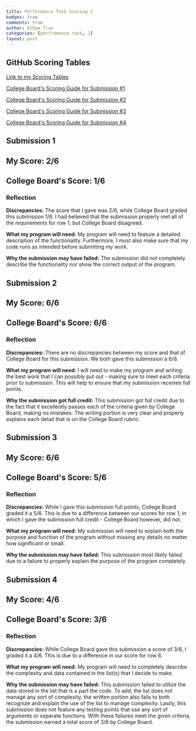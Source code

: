 ```yaml
---
title: Performance Task Scoring 2
badges: true
comments: true
author: Ethan Tran
categories: [perfromance task, 2]
layout: post
---
```


## GitHub Scoring Tables
[Link to my Scoring Tables](https://github.com/realethantran/fastpages_EthanT/issues/23)

[College Board's Scoring Guide for Submission #1](https://drive.google.com/file/d/1HXDauimq8edpT0-aZ2iIujzLdIxtyKMx/view)

[College Board's Scoring Guide for Submission #2](https://drive.google.com/file/d/1bzSueMdVVt3QVmkMCSKEkIVd9mZ3hQBP/view)

[College Board's Scoring Guide for Submission #3](https://drive.google.com/file/d/1dX7KNT9axip5DQDEYdIYbuajcrWUB4lR/view)

[College Board's Scoring Guide for Submission #4](https://drive.google.com/file/d/1so2WKNMi5vONuFCWZFFUqq8gVWNe_jCS/view)

## Submission 1

## My Score: 2/6
## College Board's Score: 1/6

### Reflection
**Discrepancies:** The score that I gave was 2/6, while College Board graded this submission 1/6. I had believed that the submission properly met all of the requirements for row 1, but College Board disagreed. 

**What my program will need:** My program will need to feature a detailed description of the functionality. Furthermore, I must also make sure that my code runs as intended before submitting my work.

**Why the submission may have failed:** The submission did not completely describe the functionality nor show the correct output of the program.

## Submission 2

## My Score: 6/6
## College Board's Score: 6/6

### Reflection

**Discrepancies:** There are no discrepancies between my score and that of College Board for this submission. We both gave this submission a 6/6.

**What my program will need:** I will need to make my program and writing the best work that I can possibly put out - making sure to meet each criteria prior to submission. This will help to ensure that my submission receives full points.

**Why the submission got full credit:** This submission got full credit due to the fact that it excellently passes each of the criteria given by College Board, making no mistakes. The writing portion is very clear and properly explains each detail that is on the College Board rubric.

## Submission 3

## My Score: 6/6
## College Board's Score: 5/6

### Reflection

**Discrepancies:** While I gave this submission full points, College Board graded it a 5/6. This is due to a difference between our scores for row 1, in which I gave the submission full credit - College Board however, did not.

**What my program will need:** My submission will need to explain both the purpose and function of the program without missing any details no matter how significant or small.

**Why the submission may have failed:** This submission most likely failed due to a failure to properly explain the purpose of the program completely. 

## Submission 4

## My Score: 4/6
## College Board's Score: 3/6

### Reflection

**Discrepancies:** While College Board gave this submission a score of 3/6, I graded it a 4/6. This is due to a difference in our score for row 6.

**What my program will need:** My program will need to completely describe the complexity and data contained in the list(s) that I decide to make. 

**Why the submission may have failed:** This submission failed to utilize the data stored in the list that is a part the code. To add, the list does not manage any sort of complexity, the written portion also fails to both recognize and explain the use of the list to manage complexity. Lastly, this submission does not feature any testing points that use any sort of arguments or separate functions. With these failures meet the given criteria, the submission earned a total score of 3/6 by College Board.